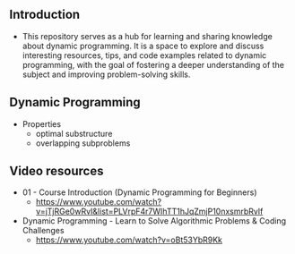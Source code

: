 ## Introduction
- This repository serves as a hub for learning and sharing knowledge about dynamic programming. It is a space to explore and discuss interesting resources, tips, and code examples related to dynamic programming, with the goal of fostering a deeper understanding of the subject and improving problem-solving skills.

## Dynamic Programming
- Properties
  - optimal substructure
  - overlapping subproblems

## Video resources
- 01 - Course Introduction (Dynamic Programming for Beginners)
  - https://www.youtube.com/watch?v=jTjRGe0wRvI&list=PLVrpF4r7WIhTT1hJqZmjP10nxsmrbRvlf
- Dynamic Programming - Learn to Solve Algorithmic Problems & Coding Challenges
  - https://www.youtube.com/watch?v=oBt53YbR9Kk
